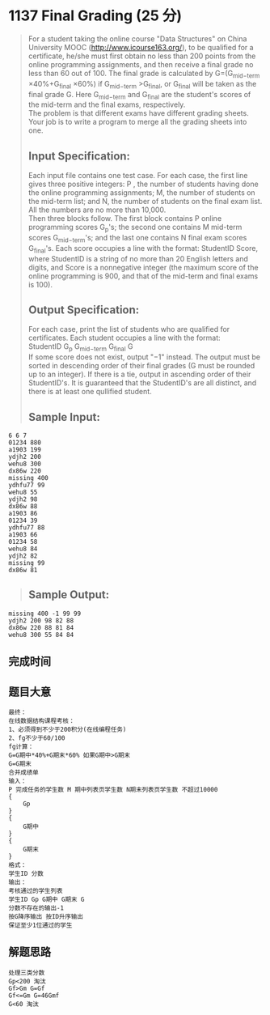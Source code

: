 # 1137 Final Grading (25 分)  
> For a student taking the online course "Data Structures" on China University MOOC (http://www.icourse163.org/), to be qualified for a certificate, he/she must first obtain no less than 200 points from the online programming assignments, and then receive a final grade no less than 60 out of 100. The final grade is calculated by G=(G<sub>mid−term</sub>​ ×40%+G<sub>final</sub> ×60%) if G<sub>mid−term</sub> >G<sub>final</sub>, or G<sub>final</sub> will be taken as the final grade G. Here G<sub>mid−term</sub> and G<sub>final</sub> are the student's scores of the mid-term and the final exams, respectively.  
> The problem is that different exams have different grading sheets. Your job is to write a program to merge all the grading sheets into one.  
> ## Input Specification:  
> Each input file contains one test case. For each case, the first line gives three positive integers: P , the number of students having done the online programming assignments; M, the number of students on the mid-term list; and N, the number of students on the final exam list. All the numbers are no more than 10,000.  
> Then three blocks follow. The first block contains P online programming scores G<sub>p</sub>'s; the second one contains M mid-term scores G<sub>mid−term</sub>'s; and the last one contains N final exam scores G<sub>final</sub>'s. Each score occupies a line with the format: StudentID Score, where StudentID is a string of no more than 20 English letters and digits, and Score is a nonnegative integer (the maximum score of the online programming is 900, and that of the mid-term and final exams is 100).  
> ## Output Specification:  
> For each case, print the list of students who are qualified for certificates. Each student occupies a line with the format:  
> StudentID G<sub>p</sub> G<sub>mid−term</sub> G<sub>final</sub> G  
> If some score does not exist, output "−1" instead. The output must be sorted in descending order of their final grades (G must be rounded up to an integer). If there is a tie, output in ascending order of their StudentID's. It is guaranteed that the StudentID's are all distinct, and there is at least one qullified student.  
> ## Sample Input:
```
6 6 7
01234 880
a1903 199
ydjh2 200
wehu8 300
dx86w 220
missing 400
ydhfu77 99
wehu8 55
ydjh2 98
dx86w 88
a1903 86
01234 39
ydhfu77 88
a1903 66
01234 58
wehu8 84
ydjh2 82
missing 99
dx86w 81
```
> ## Sample Output:
```
missing 400 -1 99 99
ydjh2 200 98 82 88
dx86w 220 88 81 84
wehu8 300 55 84 84
```
## 完成时间

## 题目大意
```
最终：
在线数据结构课程考核：
1、必须得到不少于200积分(在线编程任务)
2、fg不少于60/100
fg计算：
G=G期中*40%+G期末*60% 如果G期中>G期末
G=G期末
合并成绩单
输入：
P 完成任务的学生数 M 期中列表页学生数 N期末列表页学生数 不超过10000
{
    Gp
}
{
    G期中
}
{
    G期末
}
格式：
学生ID 分数
输出：
考核通过的学生列表
学生ID Gp G期中 G期末 G
分数不存在的输出-1
按G降序输出 按ID升序输出
保证至少1位通过的学生
```
## 解题思路
```
处理三类分数
Gp<200 淘汰
Gf>Gm G=Gf
Gf<=Gm G=46Gmf
G<60 淘汰
```